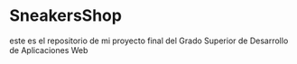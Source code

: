 # SneakersShop
este es el repositorio de mi proyecto final del Grado Superior de Desarrollo de Aplicaciones Web
